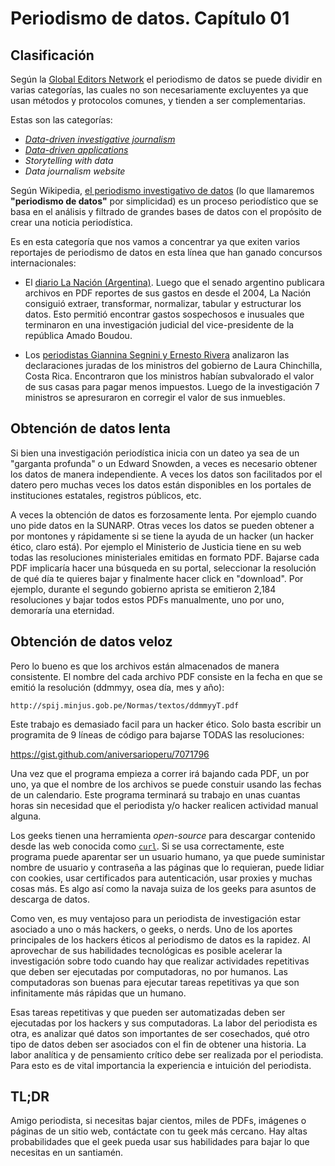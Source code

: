 # Periodismo de datos. Capítulo 01

## Clasificación 
Según la [Global Editors Network](http://www.globaleditorsnetwork.org/) el
periodismo de datos se puede dividir en varias categorías, las cuales no son
necesariamente excluyentes ya que usan métodos y protocolos comunes, y tienden
a ser complementarias.

Estas son las categorías:

* *[Data-driven investigative journalism](http://en.wikipedia.org/wiki/Data-driven_journalism)*
* *[Data-driven applications](utero.pe/miercoles)*
* *Storytelling with data*
* *Data journalism website*

Según Wikipedia, [el periodismo investigativo de datos](http://en.wikipedia.org/wiki/Data-driven_journalism) 
(lo que llamaremos **"periodismo de datos"** por simplicidad) es un proceso
periodístico que se basa en el análisis y filtrado de grandes bases de datos
con el propósito de crear una noticia periodística.

Es en esta categoría que nos vamos a concentrar ya que exiten varios reportajes
de periodismo de datos en esta línea que han ganado concursos internacionales:

* El [diario La Nación (Argentina)](http://blogs.lanacion.com.ar/ddj/data-driven-investigative-journalism/argentina-senate-expenses/).
  Luego que el senado argentino publicara archivos en PDF reportes de sus
  gastos en desde el 2004, La Nación consiguió extraer, transformar,
  normalizar, tabular y estructurar los datos. Esto permitió encontrar gastos
  sospechosos e inusuales que terminaron en una investigación judicial del
  vice-presidente de la república Amado Boudou.

* Los [periodistas Giannina Segnini y Ernesto Rivera](http://www.nacion.com/ocio/artes/Serie-Nacion-finanzas-gabinete-galardon_0_1372662752.html)
  analizaron las declaraciones juradas de los ministros del gobierno de Laura
  Chinchilla, Costa Rica. Encontraron que los ministros habían subvalorado el
  valor de sus casas para pagar menos impuestos. Luego de la investigación 7
  ministros se apresuraron en corregir el valor de sus inmuebles.

## Obtención de datos lenta
Si bien una investigación periodística inicia con un dateo ya sea de un
"garganta profunda" o un Edward Snowden, a veces es necesario obtener los datos
de manera independiente. A veces los datos son facilitados por el datero pero
muchas veces los datos están disponibles en los portales de instituciones
estatales, registros públicos, etc.

A veces la obtención de datos es forzosamente lenta. Por ejemplo cuando uno
pide datos en la SUNARP. Otras veces los datos se pueden obtener a por montones
y rápidamente si se tiene la ayuda de un hacker (un hacker ético, claro está).
Por ejemplo el Ministerio de Justicia tiene en su web todas las resoluciones
ministeriales emitidas en formato PDF. Bajarse cada PDF implicaría hacer una
búsqueda en su portal, seleccionar la resolución de qué día te quieres bajar y
finalmente hacer click en "download". Por ejemplo, durante el segundo gobierno
aprista se emitieron 2,184 resoluciones y bajar todos estos PDFs manualmente,
uno por uno, demoraría una eternidad.

## Obtención de datos veloz
Pero lo bueno es que los archivos están almacenados de manera consistente. El
nombre del cada archivo PDF consiste en la fecha en que se emitió la resolución
(ddmmyy, osea día, mes y año):

    http://spij.minjus.gob.pe/Normas/textos/ddmmyyT.pdf

Este trabajo es demasiado facil para un hacker ético. Solo basta escribir un
programita de 9 líneas de código para bajarse TODAS las resoluciones:

https://gist.github.com/aniversarioperu/7071796

Una vez que el programa empieza a correr irá bajando cada PDF, un por uno, ya
que el nombre de los archivos se puede constuir usando las fechas de un
calendario. Este programa terminará su trabajo en unas cuantas horas sin
necesidad que el periodista y/o hacker realicen actividad manual alguna.

Los geeks tienen una herramienta *open-source* para descargar contenido desde
las web conocida como [``curl``](http://en.wikipedia.org/wiki/Curl_(programming_language)). Si se usa correctamente, este programa puede
aparentar ser un usuario humano, ya que puede suministar nombre de usuario y
contraseña a las páginas que lo requieran, puede lidiar con cookies, usar
certificados para autenticación, usar proxies y muchas cosas más. Es algo así
como la navaja suiza de los geeks para asuntos de descarga de datos.

Como ven, es muy ventajoso para un periodista de investigación estar asociado a
uno o más hackers, o geeks, o nerds. Uno de los aportes principales de los
hackers éticos al periodismo de datos es la rapidez. Al aprovechar de sus
habilidades tecnológicas es posible acelerar la investigación sobre todo cuando
hay que realizar actividades repetitivas que deben ser ejecutadas por
computadoras, no por humanos. Las computadoras son buenas para ejecutar tareas
repetitivas ya que son infinitamente más rápidas que un humano. 

Esas tareas repetitivas y que pueden ser automatizadas deben ser ejecutadas por
los hackers y sus computadoras. La labor del periodista es otra, es analizar
qué datos son importantes de ser cosechados, qué otro tipo de datos deben ser
asociados con el fin de obtener una historia. La labor analítica y de
pensamiento crítico debe ser realizada por el periodista. Para esto es de vital
importancia la experiencia e intuición del periodista.


## TL;DR
Amigo periodista, si necesitas bajar cientos, miles de PDFs, imágenes o páginas
de un sitio web, contáctate con tu geek más cercano. Hay altas probabilidades
que el geek pueda usar sus habilidades para bajar lo que necesitas en un santiamén.
